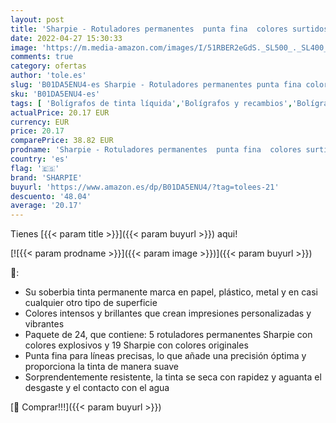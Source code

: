 ```yaml
---
layout: post
title: 'Sharpie - Rotuladores permanentes  punta fina  colores surtidos originales  paquete de 24  colour Burst'
date: 2022-04-27 15:30:33
image: 'https://m.media-amazon.com/images/I/51RBER2eGdS._SL500_._SL400_.jpg'
comments: true
category: ofertas
author: 'tole.es'
slug: 'B01DA5ENU4-es Sharpie - Rotuladores permanentes punta fina colores...'
sku: 'B01DA5ENU4-es'
tags: [ 'Bolígrafos de tinta líquida','Bolígrafos y recambios','Bolígrafos, lápices y útiles de escritura','Oficina y papelería','rotuladores','sharpie','🇪🇸', ]
actualPrice: 20.17 EUR
currency: EUR
price: 20.17
comparePrice: 38.82 EUR
prodname: 'Sharpie - Rotuladores permanentes  punta fina  colores surtidos originales  paquete de 24  colour Burst'
country: 'es'
flag: '🇪🇸'
brand: 'SHARPIE'
buyurl: 'https://www.amazon.es/dp/B01DA5ENU4/?tag=tolees-21'
descuento: '48.04'
average: '20.17'
---
```


Tienes [{{< param title >}}]({{< param buyurl >}}) aqui!

[![{{< param prodname >}}]({{< param image >}})]({{< param buyurl >}})

🔎:

- Su soberbia tinta permanente marca en papel, plástico, metal y en casi cualquier otro tipo de superficie
- Colores intensos y brillantes que crean impresiones personalizadas y vibrantes
- Paquete de 24, que contiene: 5 rotuladores permanentes Sharpie con colores explosivos y 19 Sharpie con colores originales
- Punta fina para líneas precisas, lo que añade una precisión óptima y proporciona la tinta de manera suave
- Sorprendentemente resistente, la tinta se seca con rapidez y aguanta el desgaste y el contacto con el agua

[🛒 Comprar!!!]({{< param buyurl >}})
